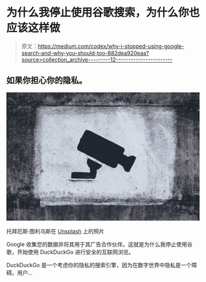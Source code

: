 # 为什么我停止使用谷歌搜索，为什么你也应该这样做

> 原文：<https://medium.com/codex/why-i-stopped-using-google-search-and-why-you-should-too-882dea920eaa?source=collection_archive---------12----------------------->

## 如果你担心你的隐私。

![](img/85e264c6b91647d81ce54597ed97ba37.png)

托拜厄斯·图利乌斯在 [Unsplash](https://unsplash.com?utm_source=medium&utm_medium=referral) 上的照片

Google 收集您的数据并将其用于其广告合作伙伴。这就是为什么我停止使用谷歌，开始使用 DuckDuckGo 进行安全的互联网浏览。

DuckDuckGo 是一个考虑你的隐私的搜索引擎，因为在数字世界中隐私是一个障碍。用户…